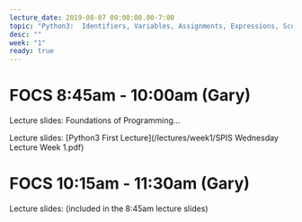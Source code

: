 ```yaml
---
lecture_date: 2019-08-07 09:00:00.00-7:00
topic: "Python3:  Identifiers, Variables, Assignments, Expressions, Scope, If"
desc: ""
week: "1"
ready: true
---
```


# FOCS 8:45am - 10:00am (Gary)

Lecture slides: 
Foundations of Programming...

Lecture slides: [Python3 First Lecture](/lectures/week1/SPIS Wednesday Lecture Week 1.pdf)




# FOCS 10:15am - 11:30am (Gary)

Lecture slides: (included in the 8:45am lecture slides)
